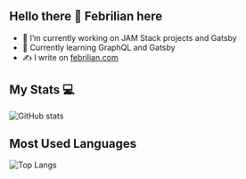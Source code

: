 ## Hello there 👋 Febrilian here

- 🔭 I’m currently working on JAM Stack projects and Gatsby
- 🌱 Currently learning GraphQL and Gatsby
- ✍ I write on [febrilian.com](https://febrilian.com)

## My Stats 💻

![GitHub stats](https://github-readme-stats.vercel.app/api?username=febriliankr&show_icons=true&theme=tokyonight)

## Most Used Languages

![Top Langs](https://github-readme-stats.vercel.app/api/top-langs/?username=CharalambosIoannou&theme=tokyonight)

<!--
**febriliankr/febriliankr** is a ✨ _special_ ✨ repository because its `README.md` (this file) appears on your GitHub profile.

Here are some ideas to get you started:

- 🔭 I’m currently working on ...
- 🌱 I’m currently learning ...
- 👯 I’m looking to collaborate on ...
- 🤔 I’m looking for help with ...
- 💬 Ask me about ...
- 📫 How to reach me: ...
- 😄 Pronouns: ...
- ⚡ Fun fact: ...
-->
